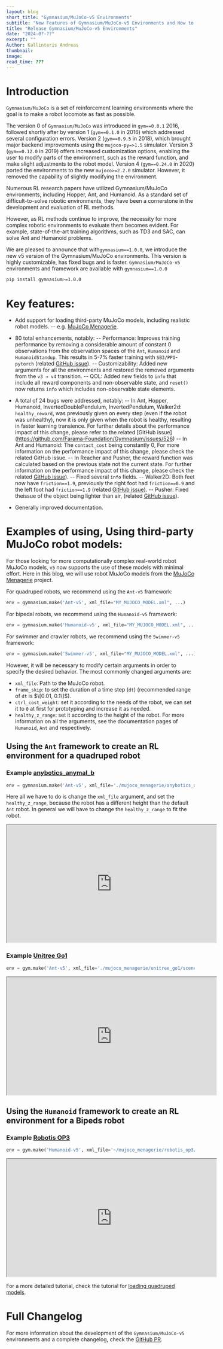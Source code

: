 ```yaml
---
layout: blog
short_title: "Gymnasium/MuJoCo-v5 Environments"
subtitle: "New Features of Gymnasium/MuJoCo-v5 Environments and How to Load Third-Party Models"
title: "Release Gymnasium/MuJoCo-v5 Environments"
date: "2024-0?-??"
excerpt: ""
Author: Kallinteris Andreas
thumbnail: 
image: 
read_time: ???
---
```



# Introduction
`Gymnasium/MuJoCo` is a set of reinforcement learning environments where the goal is to make a robot locomote as fast as possible.

The version 0 of `Gymnasium/MuJoCo` was introduced in `gym==0.0.1` 2016,
followed shortly after by version 1 (`gym==0.1.0` in 2016) which addressed several configuration errors.
Version 2 (`gym==0.9.5` in 2018), which brought major backend improvements using the `mujoco-py=>1.5` simulator. 
Version 3 (`gym==0.12.0` in 2019) offers increased customization options, enabling the user to modify parts of the environment, such as the reward function, and make slight adjustments to the robot model.
Version 4 (`gym==0.24.0` in 2020) ported the environments to the new `mujoco>=2.2.0` simulator. However, it removed the capability of slightly modifying the environment.

Numerous RL research papers have utilized Gymnasium/MuJoCo environments, including Hopper, Ant, and Humanoid. As a standard set of difficult-to-solve robotic environments, they have been a cornerstone in the development and evaluation of RL methods.

However, as RL methods continue to improve, the necessity for more complex robotic environments to evaluate them becomes evident. For example, state-of-the-art training algorithms, such as TD3 and SAC, can solve Ant and Humanoid problems.  

We are pleased to announce that with`gymnasium==1.0.0`, we introduce the new v5 version of the Gymnasium/MuJoCo environments. This version is highly customizable, has fixed bugs and is faster.
`Gymnasium/MuJoCo-v5` environments and framework are available with `gymnasium==1.0.0`
```sh
pip install gymnasium>=1.0.0
```

# Key features:
- Add support for loading third-party MuJoCo models, including realistic robot models.
-- e.g. [MuJoCo Menagerie](https://github.com/deepmind/mujoco_menagerie).
<!--
[MyoSim](https://github.com/facebookresearch/myosuite)
-->

- 80 total enhancements, notably:
-- Performance: Improves training performance by removing a considerable amount of constant 0 observations from the observation spaces of the `Ant`, `Humanoid` and `HumanoidStandup`. This results in 5-7% faster training with `SB3/PPO`-`pytorch` (related [GitHub issue](https://github.com/Farama-Foundation/Gymnasium/issues/204)).
-- Customizability: Added new arguments for all the environments and restored the removed arguments from the `v3 → v4` transition.
-- QOL: Added new fields to `info` that include all reward components and non-observable state, and `reset()` now returns `info` which includes non-observable state elements.

- A total of 24 bugs were addressed, notably:
-- In Ant, Hopper, Humanoid, InvertedDoublePendulum, InvertedPendulum, Walker2d: `healthy_reward`, was previously given on every step (even if the robot was unhealthy), now it is only given when the robot is healthy, resulting in faster learning transience. For further details about the performance impact of this change, please refer to the related [GitHub issue] (https://github.com/Farama-Foundation/Gymnasium/issues/526)
-- In Ant and Humanoid: The `contact_cost` being constantly 0, For more information on the performance impact of this change, please check the related GitHub issue.
-- In Reacher and  Pusher, the reward function was calculated based on the previous state not the current state. For further information on the performance impact of this change,  please check the related [GitHub issue](https://github.com/Farama-Foundation/Gymnasium/issues/821)).
-- Fixed several `info` fields.
-- Walker2D: Both feet now have `friction==1.9`, previously the right foot had `friction==0.9` and the left foot had `friction==1.9` (related [GitHub issue](https://github.com/Farama-Foundation/Gymnasium/issues/477)).
-- Pusher: Fixed theissue of the object being lighter than air, (related [GitHub issue](https://github.com/Farama-Foundation/Gymnasium/issues/950)).

- Generally improved documentation.



# Examples of using, Using third-party MuJoCo robot models:
For those looking for more computationally complex real-world robot MuJoCo models, `v5` now supports the use of these models with minimal effort.
Here in this blog, we will use robot MuJoCo models from the [MuJoCo Menagerie](https://github.com/deepmind/mujoco_menagerie) project.

For quadruped robots, we recommend using the `Ant-v5` framework:
```py
env = gymnasium.make('Ant-v5', xml_file="MY_MUJOCO_MODEL.xml", ...)
```
For bipedal robots, we recommend using the `Humanoid-v5` framework:
```py
env = gymnasium.make('Humanoid-v5', xml_file="MY_MUJOCO_MODEL.xml", ...)
```
For swimmer and crawler robots, we recommend using the `Swimmer-v5` framework:
```py
env = gymnasium.make('Swimmer-v5', xml_file="MY_MUJOCO_MODEL.xml", ...)
```

However, it will be necessary to modify certain arguments in order to specify the desired behavior. The most commonly changed arguments are:
- `xml_file`: Path to the MuJoCo robot.
- `frame_skip`: to set the duration of a time step (`dt`) (recommended range of `dt` is $\[0.01, 0.1\]$). 
- `ctrl_cost_weight`: set it according to the needs of the robot, we can set it to `0` at first for prototyping and increase it as needed.
- `healthy_z_range`: set it according to the height of the robot.
For more information on all the arguments, see the documentation pages of `Humanoid`, `Ant` and respectively.

## Using the `Ant` framework to create an RL environment for a quadruped robot

### Example [anybotics_anymal_b](https://github.com/deepmind/mujoco_menagerie/blob/main/anybotics_anymal_b/README.md)
```py
env = gymnasium.make('Ant-v5', xml_file='./mujoco_menagerie/anybotics_anymal_b/scene.xml', ctrl_cost_weight=0.001, healthy_z_range=(0.48, 0.68), render_mode='human')
```

Here all we have to do is change the `xml_file` argument, and set the `healthy_z_range`, because the robot has a different height than the default `Ant` robot.  In general we will have to change the `healthy_z_range` to fit the robot.

<iframe id="odysee-iframe" width="560" height="315" src="https://odysee.com/$/embed/@Kallinteris-Andreas:7/ANYmal_B_trained_using_SAC_on_gymnasium_mujoco-v5_framework:1?r=6fn5jA9uZQUZXGKVpwtqjz1eyJcS3hj3" allowfullscreen></iframe>
 
 ### Example [Unitree Go1](https://github.com/deepmind/mujoco_menagerie/blob/main/unitree_go1/README.md)
```py
env = gym.make('Ant-v5', xml_file='./mujoco_menagerie/unitree_go1/scene.xml', healthy_z_range=(0.195, 0.75), ctrl_cost_weight=0.05)
```

<iframe id="odysee-iframe" width="560" height="315" src="https://odysee.com/$/embed/@Kallinteris-Andreas:7/Unitree_Go1_trained_using_SAC_on_gymnasium_mujoco-v5_framework:5?r=6fn5jA9uZQUZXGKVpwtqjz1eyJcS3hj3" allowfullscreen></iframe>

## Using the `Humanoid` framework to create an RL environment for a Bipeds robot


### Example [Robotis OP3](https://github.com/deepmind/mujoco_menagerie/blob/main/robotis_op3/README.md)
```py
env = gym.make('Humanoid-v5', xml_file='~/mujoco_menagerie/robotis_op3/scene.xml', healthy_z_range=(0.275, 0.5), include_cinert_in_observation=False, include_cvel_in_observation=False, include_qfrc_actuator_in_observation=False, include_cfrc_ext_in_observation=False, ctrl_cost_weight=0, contact_cost_weight=0)
```
<iframe id="odysee-iframe" width="560" height="315" src="https://odysee.com/$/embed/@Kallinteris-Andreas:7/Robotis_OP3_trained_using_PPO_on_gymnasium_mujoco-v5_framework:d?r=6fn5jA9uZQUZXGKVpwtqjz1eyJcS3hj3" allowfullscreen></iframe>

For a more detailed tutorial, check the tutorial for [loading quadruped models](https://gymnasium.farama.org/main/tutorials/gymnasium_basics/load_quadruped_model/).



# Full Changelog
For more information about the development of the `Gymnasium/MuJoCo-v5` environments and a complete changelog, check the [GitHub PR](https://github.com/Farama-Foundation/Gymnasium/pull/572).

